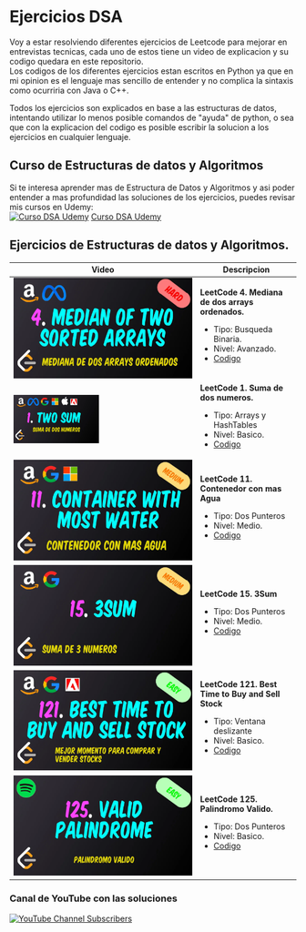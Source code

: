 # Ejercicios DSA  

Voy a estar resolviendo diferentes ejercicios de Leetcode para mejorar en entrevistas tecnicas, cada uno de estos tiene un video de explicacion y su codigo quedara en este repositorio.  
Los codigos de los diferentes ejercicios estan escritos en Python ya que en mi opinion es el lenguaje mas sencillo de entender y no complica la sintaxis como ocurriria con Java o C++.  

Todos los ejercicios son explicados en base a las estructuras de datos, intentando utilizar lo menos posible comandos de "ayuda" de python, o sea que con la explicacion del codigo es posible escribir la solucion a los ejercicios en cualquier lenguaje.

## Curso de Estructuras de datos y Algoritmos
Si te interesa aprender mas de Estructura de Datos y Algoritmos y asi poder entender a mas profundidad las soluciones de los ejercicios, puedes revisar mis cursos en Udemy:  
[![Curso DSA Udemy](https://img-c.udemycdn.com/course/200_H/4992840_5721_3.jpg)](https://www.udemy.com/course/estructuras-de-datos-y-algoritmos/?referralCode=026BBE229C33F6678244)
[Curso DSA Udemy](https://www.udemy.com/course/estructuras-de-datos-y-algoritmos/?referralCode=026BBE229C33F6678244)

## Ejercicios de Estructuras de datos y Algoritmos. 

<table style="width:100%">
<thead>
  <tr>
    <th>Video</th>
    <th>Descripcion</th>
  </tr>
</thead>
<tr>
 <td>
  <a href="https://youtu.be/zlEkhxRh2RA">
   <img src="https://github.com/CarrasTec/Ejercicios_DSA/blob/main/img/4.webp">
  </a>
 </td>
 <td>
  <b>LeetCode 4. Mediana de dos arrays ordenados.</b></br>
  <ul>
   <li>Tipo: Busqueda Binaria.</li>
   <li>Nivel: Avanzado.</li>
   <li><a href="https://github.com/CarrasTec/Ejercicios_DSA/blob/main/4.median-of-two-sorted-arrays.py">Codigo</a></li>
  </ul>
 </td>
</tr>
<tr>
 <td>
  <a href="https://youtu.be/LKDLeF3ZqTo">
   <img src="https://github.com/CarrasTec/Ejercicios_DSA/blob/main/img/1.webp" width="150">
  </a>
 </td>
 <td>
  <b>LeetCode 1. Suma de dos numeros.</b></br>
  <ul>
   <li>Tipo: Arrays y HashTables</li>
   <li>Nivel: Basico.</li>
   <li><a href="https://github.com/CarrasTec/Ejercicios_DSA/blob/main/1.two-sum.py">Codigo</a></li>
  </ul>
 </td>
</tr>
<tr>
 <td>
  <a href="https://youtu.be/SrhQE34HnOI">
   <img src="https://github.com/CarrasTec/Ejercicios_DSA/blob/main/img/11.webp">
  </a>
 </td>
 <td>
  <b>LeetCode 11. Contenedor con mas Agua</b></br>
  <ul>
   <li>Tipo: Dos Punteros</li>
   <li>Nivel: Medio.</li>
   <li><a href="https://github.com/CarrasTec/Ejercicios_DSA/blob/main/11.container-with-most-water.py">Codigo</a></li>
  </ul>
 </td>
</tr>
<tr>
 <td>
  <a href="https://youtu.be/kmV25vrbdiY">
   <img src="https://github.com/CarrasTec/Ejercicios_DSA/blob/main/img/15.webp">
  </a>
 </td>
 <td>
  <b>LeetCode 15. 3Sum</b></br>
  <ul>
   <li>Tipo: Dos Punteros</li>
   <li>Nivel: Medio.</li>
   <li><a href="https://github.com/CarrasTec/Ejercicios_DSA/blob/main/15.3Sum.py">Codigo</a></li>
  </ul>
 </td>
</tr>
<tr>
 <td>
  <a href="https://youtu.be/19F0cKhbllw">
   <img src="https://github.com/CarrasTec/Ejercicios_DSA/blob/main/img/121.webp">
  </a>
 </td>
 <td>
  <b>LeetCode 121. Best Time to Buy and Sell Stock</b></br>
  <ul>
   <li>Tipo: Ventana deslizante</li>
   <li>Nivel: Basico.</li>
   <li><a href="https://github.com/CarrasTec/Ejercicios_DSA/blob/main/121.best-time-to-buy-and-sell-stock.py">Codigo</a></li>
  </ul>
 </td>
</tr>
<tr>
 <td>
  <a href="https://youtu.be/Xdmhd5kdmVo">
   <img src="https://github.com/CarrasTec/Ejercicios_DSA/blob/main/img/125.webp">
  </a>
 </td>
 <td>
  <b>LeetCode 125. Palindromo Valido.</b></br>
  <ul>
   <li>Tipo: Dos Punteros</li>
   <li>Nivel: Basico.</li>
   <li><a href="https://github.com/CarrasTec/Ejercicios_DSA/blob/main/125.valid-palindrome.py">Codigo</a></li>
  </ul>
 </td>
</tr>
</table>


### Canal de YouTube con las soluciones
[![YouTube Channel Subscribers](https://img.shields.io/youtube/channel/subscribers/NeuronaAlgoritmo?style=social)](https://youtube.com/@neuronaalgoritmo?sub_confirmation=1)
